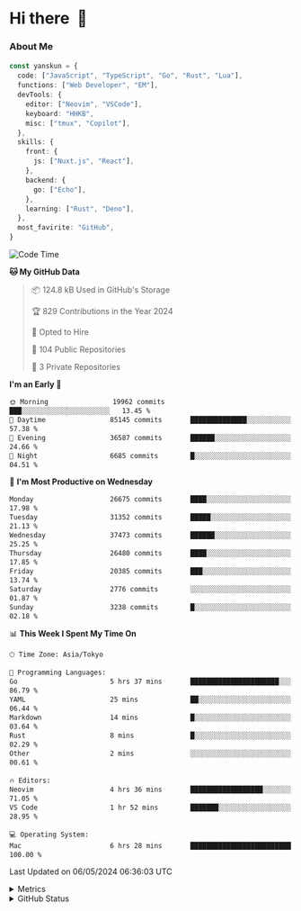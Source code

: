# Hi there&nbsp; :wave:

### About Me

```ts
const yanskun = {
  code: ["JavaScript", "TypeScript", "Go", "Rust", "Lua"],
  functions: ["Web Developer", "EM"],
  devTools: {
    editor: ["Neovim", "VSCode"],
    keyboard: "HHKB",
    misc: ["tmux", "Copilot"],
  },
  skills: {
    front: {
      js: ["Nuxt.js", "React"],
    },
    backend: {
      go: ["Echo"],
    },
    learning: ["Rust", "Deno"],
  },
  most_favirite: "GitHub",
}
```

<!--START_SECTION:waka-->
![Code Time](http://img.shields.io/badge/Code%20Time-818%20hrs%2046%20mins-blue)

**🐱 My GitHub Data** 

> 📦 124.8 kB Used in GitHub's Storage 
 > 
> 🏆 829 Contributions in the Year 2024
 > 
> 💼 Opted to Hire
 > 
> 📜 104 Public Repositories 
 > 
> 🔑 3 Private Repositories 
 > 
**I'm an Early 🐤** 

```text
🌞 Morning                19962 commits       ███░░░░░░░░░░░░░░░░░░░░░░   13.45 % 
🌆 Daytime                85145 commits       ██████████████░░░░░░░░░░░   57.38 % 
🌃 Evening                36587 commits       ██████░░░░░░░░░░░░░░░░░░░   24.66 % 
🌙 Night                  6685 commits        █░░░░░░░░░░░░░░░░░░░░░░░░   04.51 % 
```
📅 **I'm Most Productive on Wednesday** 

```text
Monday                   26675 commits       ████░░░░░░░░░░░░░░░░░░░░░   17.98 % 
Tuesday                  31352 commits       █████░░░░░░░░░░░░░░░░░░░░   21.13 % 
Wednesday                37473 commits       ██████░░░░░░░░░░░░░░░░░░░   25.25 % 
Thursday                 26480 commits       ████░░░░░░░░░░░░░░░░░░░░░   17.85 % 
Friday                   20385 commits       ███░░░░░░░░░░░░░░░░░░░░░░   13.74 % 
Saturday                 2776 commits        ░░░░░░░░░░░░░░░░░░░░░░░░░   01.87 % 
Sunday                   3238 commits        █░░░░░░░░░░░░░░░░░░░░░░░░   02.18 % 
```


📊 **This Week I Spent My Time On** 

```text
🕑︎ Time Zone: Asia/Tokyo

💬 Programming Languages: 
Go                       5 hrs 37 mins       ██████████████████████░░░   86.79 % 
YAML                     25 mins             ██░░░░░░░░░░░░░░░░░░░░░░░   06.44 % 
Markdown                 14 mins             █░░░░░░░░░░░░░░░░░░░░░░░░   03.64 % 
Rust                     8 mins              █░░░░░░░░░░░░░░░░░░░░░░░░   02.29 % 
Other                    2 mins              ░░░░░░░░░░░░░░░░░░░░░░░░░   00.61 % 

🔥 Editors: 
Neovim                   4 hrs 36 mins       ██████████████████░░░░░░░   71.05 % 
VS Code                  1 hr 52 mins        ███████░░░░░░░░░░░░░░░░░░   28.95 % 

💻 Operating System: 
Mac                      6 hrs 28 mins       █████████████████████████   100.00 % 
```


 Last Updated on 06/05/2024 06:36:03 UTC
<!--END_SECTION:waka-->

<details>
  <summary>Metrics</summary>
  <img src="https://github.com/yanskun/yanskun/blob/main/github-metrics.svg" alt="Metrics">
</details>

<details>
  <summary>GitHub Status</summary>
  <picture>
    <source media="(prefers-color-scheme: dark)" srcset="https://raw.githubusercontent.com/yanskun/yanskun/master/profile-summary-card-output/nord_dark/0-profile-details.svg">
   <img src="https://raw.githubusercontent.com/yanskun/yanskun/master/profile-summary-card-output/default/0-profile-details.svg">
  </picture>
  <br>
  <picture>
    <source media="(prefers-color-scheme: dark)" srcset="https://raw.githubusercontent.com/yanskun/yanskun/master/profile-summary-card-output/nord_dark/1-repos-per-language.svg">
   <img src="https://raw.githubusercontent.com/yanskun/yanskun/master/profile-summary-card-output/default/1-repos-per-language.svg">
  </picture>
  <picture>
    <source media="(prefers-color-scheme: dark)" srcset="https://raw.githubusercontent.com/yanskun/yanskun/master/profile-summary-card-output/nord_dark/2-most-commit-language.svg">
   <img src="https://raw.githubusercontent.com/yanskun/yanskun/master/profile-summary-card-output/default/2-most-commit-language.svg">
  </picture>
  <br>
  <picture>
    <source media="(prefers-color-scheme: dark)" srcset="https://raw.githubusercontent.com/yanskun/yanskun/master/profile-summary-card-output/nord_dark/3-stats.svg">
   <img src="https://raw.githubusercontent.com/yanskun/yanskun/master/profile-summary-card-output/default/3-stats.svg">
  </picture>
  <picture>
    <source media="(prefers-color-scheme: dark)" srcset="https://raw.githubusercontent.com/yanskun/yanskun/master/profile-summary-card-output/nord_dark/4-productive-time.svg">
   <img src="https://raw.githubusercontent.com/yanskun/yanskun/master/profile-summary-card-output/default/4-productive-time.svg">
  </picture>
</details>
